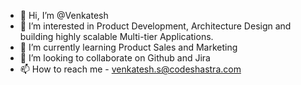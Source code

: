 - 👋 Hi, I’m @Venkatesh
- 👀 I’m interested in Product Development, Architecture Design and building highly scalable Multi-tier Applications.
- 🌱 I’m currently learning Product Sales and Marketing
- 💞️ I’m looking to collaborate on Github and Jira
- 📫 How to reach me - venkatesh.s@codeshastra.com

<!---
Venkatesh-unikaksha/Venkatesh-unikaksha is a ✨ special ✨ repository because its `README.md` (this file) appears on your GitHub profile.
You can click the Preview link to take a look at your changes.
--->
